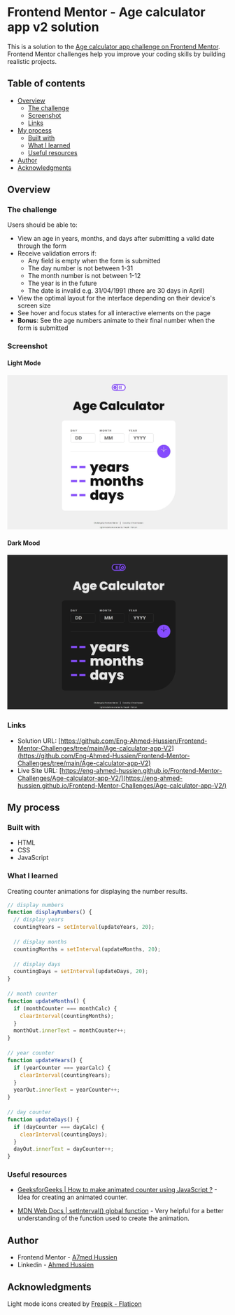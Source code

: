 # Frontend Mentor - Age calculator app v2 solution

This is a solution to the [Age calculator app challenge on Frontend Mentor](https://www.frontendmentor.io/challenges/Age-calculator-app-V2-dF9DFFpj-Q). Frontend Mentor challenges help you improve your coding skills by building realistic projects.

## Table of contents

- [Overview](#overview)
  - [The challenge](#the-challenge)
  - [Screenshot](#screenshot)
  - [Links](#links)
- [My process](#my-process)
  - [Built with](#built-with)
  - [What I learned](#what-i-learned)
  - [Useful resources](#useful-resources)
- [Author](#author)
- [Acknowledgments](#acknowledgments)

## Overview

### The challenge

Users should be able to:

- View an age in years, months, and days after submitting a valid date through the form
- Receive validation errors if:
  - Any field is empty when the form is submitted
  - The day number is not between 1-31
  - The month number is not between 1-12
  - The year is in the future
  - The date is invalid e.g. 31/04/1991 (there are 30 days in April)
- View the optimal layout for the interface depending on their device's screen size
- See hover and focus states for all interactive elements on the page
- **Bonus**: See the age numbers animate to their final number when the form is submitted

### Screenshot

#### Light Mode

![Screenshot](./assets/images/Screenshot1.jpeg)

#### Dark Mood

![Screenshot](./assets/images/Screenshot2.jpeg)

### Links

- Solution URL: [https://github.com/Eng-Ahmed-Hussien/Frontend-Mentor-Challenges/tree/main/Age-calculator-app-V2](https://github.com/Eng-Ahmed-Hussien/Frontend-Mentor-Challenges/tree/main/Age-calculator-app-V2)
- Live Site URL: [https://eng-ahmed-hussien.github.io/Frontend-Mentor-Challenges/Age-calculator-app-V2/](https://eng-ahmed-hussien.github.io/Frontend-Mentor-Challenges/Age-calculator-app-V2/)

## My process

### Built with

- HTML
- CSS
- JavaScript

### What I learned

Creating counter animations for displaying the number results.

```js
// display numbers
function displayNumbers() {
  // display years
  countingYears = setInterval(updateYears, 20);

  // display months
  countingMonths = setInterval(updateMonths, 20);

  // display days
  countingDays = setInterval(updateDays, 20);
}

// month counter
function updateMonths() {
  if (monthCounter === monthCalc) {
    clearInterval(countingMonths);
  }
  monthOut.innerText = monthCounter++;
}

// year counter
function updateYears() {
  if (yearCounter === yearCalc) {
    clearInterval(countingYears);
  }
  yearOut.innerText = yearCounter++;
}

// day counter
function updateDays() {
  if (dayCounter === dayCalc) {
    clearInterval(countingDays);
  }
  dayOut.innerText = dayCounter++;
}
```

### Useful resources

- [GeeksforGeeks | How to make animated counter using JavaScript ?](https://www.geeksforgeeks.org/how-to-make-animated-counter-using-javascript/) - Idea for creating an animated counter.

- [MDN Web Docs | setInterval() global function](https://developer.mozilla.org/en-US/docs/Web/API/setInterval) - Very helpful for a better understanding of the function used to create the animation.

## Author

- Frontend Mentor - [A7med Hussien](https://www.frontendmentor.io/profile/Eng-Ahmed-Hussien)
- Linkedin - [Ahmed Hussien](https://www.linkedin.com/in/ahmed-hussien-front-end-developer/)

## Acknowledgments

Light mode icons created by [Freepik - Flaticon](https://www.flaticon.com/free-icons/light-mode)
